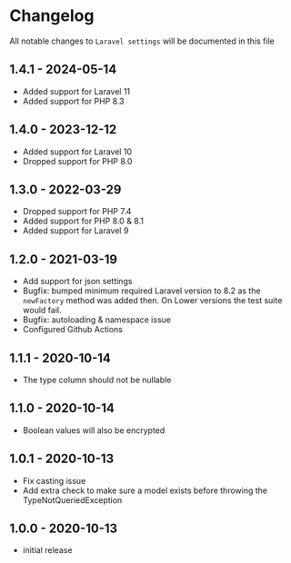 # Changelog

All notable changes to `Laravel settings` will be documented in this file

## 1.4.1 - 2024-05-14
- Added support for Laravel 11
- Added support for PHP 8.3

## 1.4.0 - 2023-12-12
- Added support for Laravel 10
- Dropped support for PHP 8.0

## 1.3.0 - 2022-03-29
- Dropped support for PHP 7.4
- Added support for PHP 8.0 & 8.1
- Added support for Laravel 9

## 1.2.0 - 2021-03-19
- Add support for json settings
- Bugfix: bumped minimum required Laravel version to 8.2 as the `newFactory` method was added then. On Lower versions the test suite would fail.
- Bugfix: autoloading & namespace issue
- Configured Github Actions

## 1.1.1 - 2020-10-14
- The type column should not be nullable

## 1.1.0 - 2020-10-14
- Boolean values will also be encrypted

## 1.0.1 - 2020-10-13

- Fix casting issue
- Add extra check to make sure a model exists before throwing the TypeNotQueriedException

## 1.0.0 - 2020-10-13

- initial release
